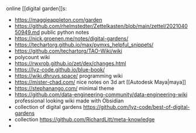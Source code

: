 online [[digital garden]]s: 
- https://maggieappleton.com/garden
- https://github.com/rhelmstedter/Zettelkasten/blob/main/zettel/202104050949.md  public python notes
- https://nick.groenen.me/notes/digital-gardens/
- https://techartorg.github.io/max/pymxs_helpful_snippets/
- https://github.com/techartorg/TAO-Wiki/wiki
- polycount wiki
- https://rwxrob.github.io/zet/dex/changes.html
- https://lyz-code.github.io/blue-book/
- https://wiki.dhruvs.space/  programming wiki
- https://mister-chad.com/ nice notes on 3d art [[Autodesk Maya|maya]]
- https://stephanango.com/ minimal theme
- https://github.com/data-engineering-community/data-engineering-wiki  professional looking wiki made with Obsidian
- collection of digital gardens https://github.com/lyz-code/best-of-digital-gardens
- collection https://github.com/RichardLitt/meta-knowledge
- 